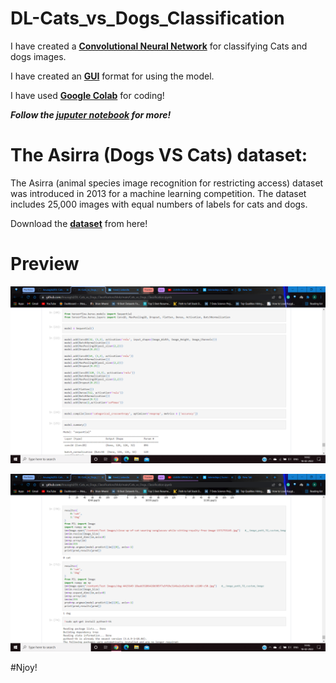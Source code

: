 # DL-Cats_vs_Dogs_Classification

I have created a **[Convolutional Neural Network]()** for classifying Cats and dogs images.

I have created an **[GUI](https://github.com/Anuragtsl/DL-Cats_vs_Dogs_Classification/tree/main/GUI)** format for using the model.

I have used **[Google Colab]()** for coding!

***Follow the [juputer notebook](https://github.com/Anuragtsl/DL-Cats_vs_Dogs_Classification/blob/main/Cats_vs_Dogs_Classification.ipynb) for more!***

# The Asirra (Dogs VS Cats) dataset:

The Asirra (animal species image recognition for restricting access) dataset was introduced in 2013 for a machine learning competition. The dataset includes 25,000 images with equal numbers of labels for cats and dogs.

Download the **[dataset](https://github.com/Anuragtsl/DL-Cats_vs_Dogs_Classification/blob/main/Dataset.txt)** from here!

# Preview

![Image1](https://github.com/Anuragtsl/DL-Cats_vs_Dogs_Classification/blob/main/image/1.png)

![Image2](https://github.com/Anuragtsl/DL-Cats_vs_Dogs_Classification/blob/main/image/2.png)


#Njoy!
